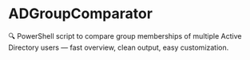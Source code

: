 # ADGroupComparator
🔍 PowerShell script to compare group memberships of multiple Active Directory users — fast overview, clean output, easy customization.
